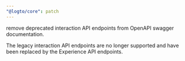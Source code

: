 ```yaml
---
"@logto/core": patch
---
```


remove deprecated interaction API endpoints from OpenAPI swagger documentation.

The legacy interaction API endpoints are no longer supported and have been replaced by the Experience API endpoints.
